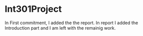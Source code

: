 # Int301Project

In First commitment, I added the the report.
In report I added the Introduction part and I am left with the remainig work.

